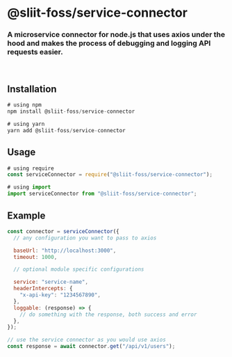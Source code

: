 # @sliit-foss/service-connector

### A microservice connector for node.js that uses axios under the hood and makes the process of debugging and logging API requests easier.

<br/>

## Installation

```js
# using npm
npm install @sliit-foss/service-connector

# using yarn
yarn add @sliit-foss/service-connector
```

## Usage

```js
# using require
const serviceConnector = require("@sliit-foss/service-connector");

# using import
import serviceConnector from "@sliit-foss/service-connector";
```

## Example<br/>

```js
const connector = serviceConnector({
  // any configuration you want to pass to axios

  baseUrl: "http://localhost:3000",
  timeout: 1000,

  // optional module specific configurations

  service: "service-name",
  headerIntercepts: {
    "x-api-key": "1234567890",
  },
  loggable: (response) => {
    // do something with the response, both success and error
  },
});

// use the service connector as you would use axios
const response = await connector.get("/api/v1/users");
```
